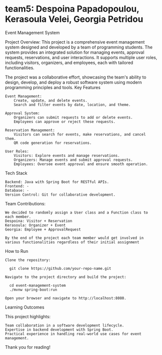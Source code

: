# team5: Despoina Papadopoulou, Kerasoula Velei, Georgia Petridou

Event Management System

Project Overview:
This project is a comprehensive event management system designed and developed by a team of programming students. The system provides an integrated solution for managing events, approval requests, reservations, and user interactions. It supports multiple user roles, including visitors, organizers, and employees, each with tailored functionalities.

The project was a collaborative effort, showcasing the team's ability to design, develop, and deploy a robust software system using modern programming principles and tools.
Key Features

    Event Management:
        Create, update, and delete events.
        Search and filter events by date, location, and theme.

    Approval System:
        Organizers can submit requests to add or delete events.
        Employees can approve or reject these requests.

    Reservation Management:
        Visitors can search for events, make reservations, and cancel them.
        QR code generation for reservations.

    User Roles:
        Visitors: Explore events and manage reservations.
        Organizers: Manage events and submit approval requests.
        Employees: Oversee event approval and ensure smooth operation.

Tech Stack

    Backend: Java with Spring Boot for RESTful APIs.
    Frontend: -
    Database: -
    Version Control: Git for collaborative development.

Team Contributions:

    We decided to randomly assign a User class and a Function class to each member.
    Despoina: Visitor + Reservation
    Kerasoula: Organizer + Event
    Georgia: Employee + ApprovalRequest

    By the end of the project each team member would get involved in various functionalities regardless of their initial assignment


How to Run

    Clone the repository:

      git clone https://github.com/your-repo-name.git

    Navigate to the project directory and build the project:

      cd event-management-system
      ./mvnw spring-boot:run

    Open your browser and navigate to http://localhost:8080.

Learning Outcomes

This project highlights:

    Team collaboration in a software development lifecycle.
    Expertise in backend development with Spring Boot.
    Practical experience in handling real-world use cases for event management.

Thank you for reading!
